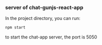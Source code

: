 ### server of chat-gunjs-react-app

In the project directory, you can run:

```sh
npm start
```

to start the chat-app server, the port is 5050